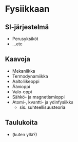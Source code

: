 # Fysiikkaan

## SI-järjestelmä
* Perusyksiköt
* ...etc

## Kaavoja
* Mekaniikka
* Termodynamiikka
* Aaltoliikeoppi
* Äänioppi 
* Valo-oppi
* Sähkö- ja magnetismioppi
* Atomi-, kvantti- ja ydinfysiikka
    * sis. suhteellisuusteoria

## Taulukoita
* (kuten yllä?)
